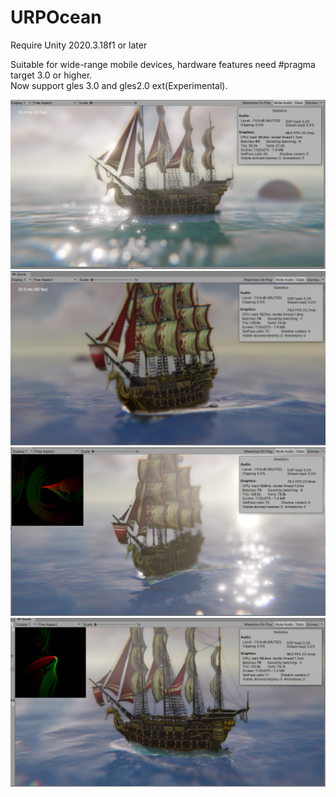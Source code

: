 # URPOcean

Require Unity 2020.3.18f1 or later

Suitable for wide-range mobile devices, hardware features need #pragma target 3.0 or higher.  
Now support gles 3.0 and gles2.0 ext(Experimental).

![](./Image/URPOcean.png)
![](./Image/URPOcean1.png)
![](./Image/URPOcean2.png)
![](./Image/URPOcean3.png)
